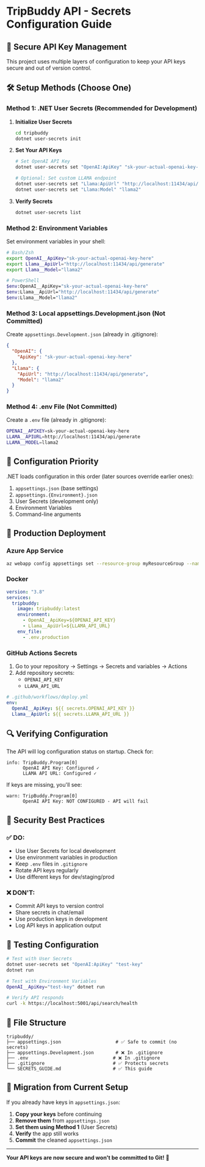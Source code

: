 # TripBuddy API - Secrets Configuration Guide

## 🔐 Secure API Key Management

This project uses multiple layers of configuration to keep your API keys secure and out of version control.

## 🛠️ Setup Methods (Choose One)

### Method 1: .NET User Secrets (Recommended for Development)

1. **Initialize User Secrets**

   ```bash
   cd tripbuddy
   dotnet user-secrets init
   ```

2. **Set Your API Keys**

   ```bash
   # Set OpenAI API Key
   dotnet user-secrets set "OpenAI:ApiKey" "sk-your-actual-openai-key-here"

   # Optional: Set custom LLAMA endpoint
   dotnet user-secrets set "Llama:ApiUrl" "http://localhost:11434/api/generate"
   dotnet user-secrets set "Llama:Model" "llama2"
   ```

3. **Verify Secrets**
   ```bash
   dotnet user-secrets list
   ```

### Method 2: Environment Variables

Set environment variables in your shell:

```bash
# Bash/Zsh
export OpenAI__ApiKey="sk-your-actual-openai-key-here"
export Llama__ApiUrl="http://localhost:11434/api/generate"
export Llama__Model="llama2"

# PowerShell
$env:OpenAI__ApiKey="sk-your-actual-openai-key-here"
$env:Llama__ApiUrl="http://localhost:11434/api/generate"
$env:Llama__Model="llama2"
```

### Method 3: Local appsettings.Development.json (Not Committed)

Create `appsettings.Development.json` (already in .gitignore):

```json
{
  "OpenAI": {
    "ApiKey": "sk-your-actual-openai-key-here"
  },
  "Llama": {
    "ApiUrl": "http://localhost:11434/api/generate",
    "Model": "llama2"
  }
}
```

### Method 4: .env File (Not Committed)

Create a `.env` file (already in .gitignore):

```bash
OPENAI__APIKEY=sk-your-actual-openai-key-here
LLAMA__APIURL=http://localhost:11434/api/generate
LLAMA__MODEL=llama2
```

## 🔧 Configuration Priority

.NET loads configuration in this order (later sources override earlier ones):

1. `appsettings.json` (base settings)
2. `appsettings.{Environment}.json`
3. User Secrets (development only)
4. Environment Variables
5. Command-line arguments

## 🚀 Production Deployment

### Azure App Service

```bash
az webapp config appsettings set --resource-group myResourceGroup --name myapp --settings OpenAI__ApiKey="your-key"
```

### Docker

```yaml
version: "3.8"
services:
  tripbuddy:
    image: tripbuddy:latest
    environment:
      - OpenAI__ApiKey=${OPENAI_API_KEY}
      - Llama__ApiUrl=${LLAMA_API_URL}
    env_file:
      - .env.production
```

### GitHub Actions Secrets

1. Go to your repository → Settings → Secrets and variables → Actions
2. Add repository secrets:
   - `OPENAI_API_KEY`
   - `LLAMA_API_URL`

```yaml
# .github/workflows/deploy.yml
env:
  OpenAI__ApiKey: ${{ secrets.OPENAI_API_KEY }}
  Llama__ApiUrl: ${{ secrets.LLAMA_API_URL }}
```

## 🔍 Verifying Configuration

The API will log configuration status on startup. Check for:

```
info: TripBuddy.Program[0]
      OpenAI API Key: Configured ✓
      LLAMA API URL: Configured ✓
```

If keys are missing, you'll see:

```
warn: TripBuddy.Program[0]
      OpenAI API Key: NOT CONFIGURED - API will fail
```

## 🚨 Security Best Practices

### ✅ DO:

- Use User Secrets for local development
- Use environment variables in production
- Keep `.env` files in `.gitignore`
- Rotate API keys regularly
- Use different keys for dev/staging/prod

### ❌ DON'T:

- Commit API keys to version control
- Share secrets in chat/email
- Use production keys in development
- Log API keys in application output

## 🧪 Testing Configuration

```bash
# Test with User Secrets
dotnet user-secrets set "OpenAI:ApiKey" "test-key"
dotnet run

# Test with Environment Variables
OpenAI__ApiKey="test-key" dotnet run

# Verify API responds
curl -k https://localhost:5001/api/search/health
```

## 📁 File Structure

```
tripbuddy/
├── appsettings.json                    # ✅ Safe to commit (no secrets)
├── appsettings.Development.json        # ❌ In .gitignore
├── .env                               # ❌ In .gitignore
├── .gitignore                         # ✅ Protects secrets
└── SECRETS_GUIDE.md                   # ✅ This guide
```

## 🔄 Migration from Current Setup

If you already have keys in `appsettings.json`:

1. **Copy your keys** before continuing
2. **Remove them** from `appsettings.json`
3. **Set them using Method 1** (User Secrets)
4. **Verify** the app still works
5. **Commit** the cleaned `appsettings.json`

---

**Your API keys are now secure and won't be committed to Git!** 🔐
